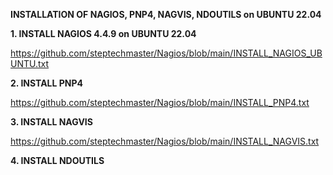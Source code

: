 **INSTALLATION OF NAGIOS, PNP4, NAGVIS, NDOUTILS on UBUNTU 22.04**

**1. INSTALL NAGIOS 4.4.9 on UBUNTU 22.04**

https://github.com/steptechmaster/Nagios/blob/main/INSTALL_NAGIOS_UBUNTU.txt

**2. INSTALL PNP4**

https://github.com/steptechmaster/Nagios/blob/main/INSTALL_PNP4.txt

**3. INSTALL NAGVIS**

https://github.com/steptechmaster/Nagios/blob/main/INSTALL_NAGVIS.txt

**4. INSTALL NDOUTILS**
